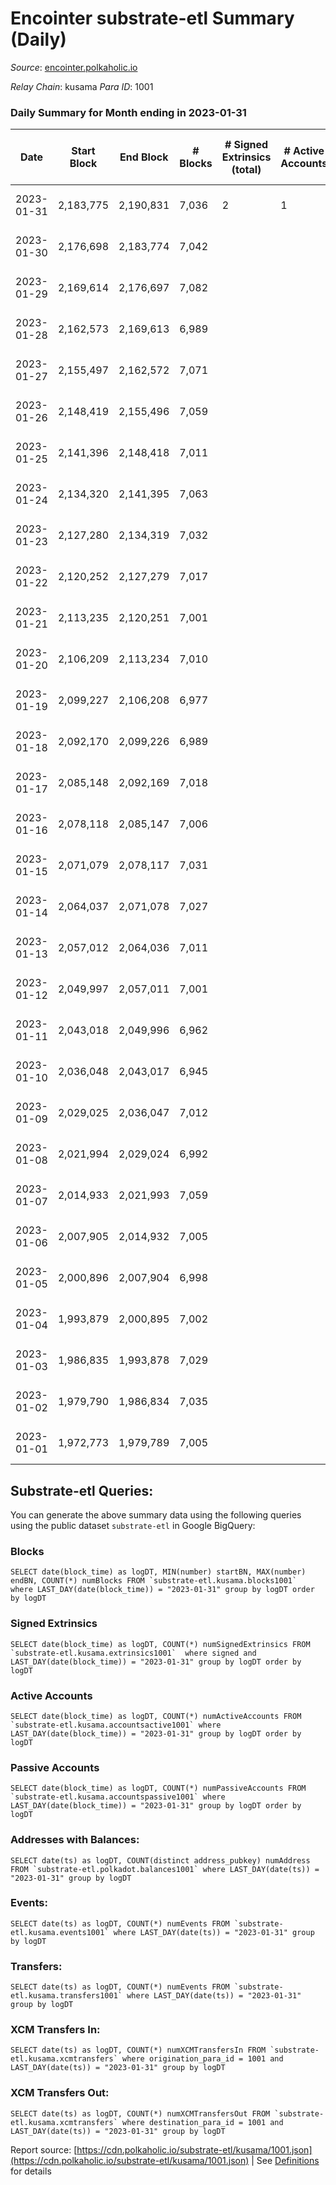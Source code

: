 # Encointer substrate-etl Summary (Daily)

_Source_: [encointer.polkaholic.io](https://encointer.polkaholic.io)

*Relay Chain*: kusama
*Para ID*: 1001



### Daily Summary for Month ending in 2023-01-31


| Date | Start Block | End Block | # Blocks | # Signed Extrinsics (total) | # Active Accounts | # Passive | # New | # Addresses with Balances | # Events | # Transfers | # XCM Transfers In | # XCM Transfers Out | Issues | 
| ---- | ----------- | --------- | -------- | --------------------------- | ----------------- | --------- | ----- | ------------------------- | -------- | ----------- | ------------------ | ------------------- | ------ |
| 2023-01-31 | 2,183,775 | 2,190,831 | 7,036 | 2 | 1 |  | 5 | 900 | 14,082 |   |   |   | 21 missing (0.30%) |
| 2023-01-30 | 2,176,698 | 2,183,774 | 7,042 |  |  |  | 6 | 895 | 14,087 |   |   |   | 35 missing (0.49%) |
| 2023-01-29 | 2,169,614 | 2,176,697 | 7,082 |  |  |  |  | 889 | 14,164 |   |   |   | 2 missing (0.03%) |
| 2023-01-28 | 2,162,573 | 2,169,613 | 6,989 |  |  |  | 3 | 889 | 13,979 |   |   |   | 52 missing (0.74%) |
| 2023-01-27 | 2,155,497 | 2,162,572 | 7,071 |  |  |  |  | 886 | 14,148 |   |   |   | 5 missing (0.07%) |
| 2023-01-26 | 2,148,419 | 2,155,496 | 7,059 |  |  |  |  | 886 | 14,118 |   |   |   | 19 missing (0.27%) |
| 2023-01-25 | 2,141,396 | 2,148,418 | 7,011 |  |  |  |  | 886 | 14,022 |   |   |   | 12 missing (0.17%) |
| 2023-01-24 | 2,134,320 | 2,141,395 | 7,063 |  |  |  | 1 | 886 | 14,126 |   |   |   | 13 missing (0.18%) |
| 2023-01-23 | 2,127,280 | 2,134,319 | 7,032 |  |  |  |  | 885 | 14,064 |   |   |   | 8 missing (0.11%) |
| 2023-01-22 | 2,120,252 | 2,127,279 | 7,017 |  |  |  |  | 885 | 14,034 |   |   |   | 11 missing (0.16%) |
| 2023-01-21 | 2,113,235 | 2,120,251 | 7,001 |  |  |  |  | 885 | 14,005 |   |   |   | 16 missing (0.23%) |
| 2023-01-20 | 2,106,209 | 2,113,234 | 7,010 |  |  |  |  | 885 | 14,023 |   |   |   | 16 missing (0.23%) |
| 2023-01-19 | 2,099,227 | 2,106,208 | 6,977 |  |  |  |  | 885 | 13,954 |   |   |   | 5 missing (0.07%) |
| 2023-01-18 | 2,092,170 | 2,099,226 | 6,989 |  |  |  | 4 | 885 | 13,979 |   |   |   | 68 missing (0.96%) |
| 2023-01-17 | 2,085,148 | 2,092,169 | 7,018 |  |  |  |  | 881 | 14,039 |   |   |   | 4 missing (0.06%) |
| 2023-01-16 | 2,078,118 | 2,085,147 | 7,006 |  |  |  | 2 | 881 | 14,012 |   |   |   | 24 missing (0.34%) |
| 2023-01-15 | 2,071,079 | 2,078,117 | 7,031 |  |  |  | 3 | 879 | 14,065 |   |   |   | 8 missing (0.11%) |
| 2023-01-14 | 2,064,037 | 2,071,078 | 7,027 |  |  |  | 3 | 876 | 14,054 |   |   |   | 15 missing (0.21%) |
| 2023-01-13 | 2,057,012 | 2,064,036 | 7,011 |  |  |  | 1 | 873 | 14,022 |   |   |   | 14 missing (0.20%) |
| 2023-01-12 | 2,049,997 | 2,057,011 | 7,001 |  |  |  | 1 | 872 | 14,002 |   |   |   | 14 missing (0.20%) |
| 2023-01-11 | 2,043,018 | 2,049,996 | 6,962 |  |  |  | 2 | 871 | 13,924 |   |   |   | 17 missing (0.24%) |
| 2023-01-10 | 2,036,048 | 2,043,017 | 6,945 |  |  |  |  | 869 | 13,893 |   |   |   | 25 missing (0.36%) |
| 2023-01-09 | 2,029,025 | 2,036,047 | 7,012 |  |  |  |  | 869 | 14,027 |   |   |   | 11 missing (0.16%) |
| 2023-01-08 | 2,021,994 | 2,029,024 | 6,992 |  |  |  | 1 | 869 | 13,985 |   |   |   | 39 missing (0.55%) |
| 2023-01-07 | 2,014,933 | 2,021,993 | 7,059 |  |  |  | 1 | 868 | 14,121 |   |   |   | 2 missing (0.03%) |
| 2023-01-06 | 2,007,905 | 2,014,932 | 7,005 |  |  |  | 1 | 867 | 14,010 |   |   |   | 23 missing (0.33%) |
| 2023-01-05 | 2,000,896 | 2,007,904 | 6,998 |  |  |  |  | 866 | 13,996 |   |   |   | 11 missing (0.16%) |
| 2023-01-04 | 1,993,879 | 2,000,895 | 7,002 |  |  |  | 2 | 866 | 14,004 |   |   |   | 15 missing (0.21%) |
| 2023-01-03 | 1,986,835 | 1,993,878 | 7,029 |  |  |  |  | 864 | 14,061 |   |   |   | 15 missing (0.21%) |
| 2023-01-02 | 1,979,790 | 1,986,834 | 7,035 |  |  |  |  | 864 | 14,070 |   |   |   | 10 missing (0.14%) |
| 2023-01-01 | 1,972,773 | 1,979,789 | 7,005 |  |  |  | 1 | 864 | 14,010 |   |   |   | 12 missing (0.17%) |

## Substrate-etl Queries:
You can generate the above summary data using the following queries using the public dataset `substrate-etl` in Google BigQuery:


### Blocks
```
SELECT date(block_time) as logDT, MIN(number) startBN, MAX(number) endBN, COUNT(*) numBlocks FROM `substrate-etl.kusama.blocks1001`  where LAST_DAY(date(block_time)) = "2023-01-31" group by logDT order by logDT
```


### Signed Extrinsics
```
SELECT date(block_time) as logDT, COUNT(*) numSignedExtrinsics FROM `substrate-etl.kusama.extrinsics1001`  where signed and LAST_DAY(date(block_time)) = "2023-01-31" group by logDT order by logDT
```


### Active Accounts
```
SELECT date(block_time) as logDT, COUNT(*) numActiveAccounts FROM `substrate-etl.kusama.accountsactive1001` where LAST_DAY(date(block_time)) = "2023-01-31" group by logDT order by logDT
```


### Passive Accounts
```
SELECT date(block_time) as logDT, COUNT(*) numPassiveAccounts FROM `substrate-etl.kusama.accountspassive1001` where LAST_DAY(date(block_time)) = "2023-01-31" group by logDT order by logDT
```


### Addresses with Balances:
```
SELECT date(ts) as logDT, COUNT(distinct address_pubkey) numAddress FROM `substrate-etl.polkadot.balances1001` where LAST_DAY(date(ts)) = "2023-01-31" group by logDT
```


### Events:
```
SELECT date(ts) as logDT, COUNT(*) numEvents FROM `substrate-etl.kusama.events1001` where LAST_DAY(date(ts)) = "2023-01-31" group by logDT
```


### Transfers:
```
SELECT date(ts) as logDT, COUNT(*) numEvents FROM `substrate-etl.kusama.transfers1001` where LAST_DAY(date(ts)) = "2023-01-31" group by logDT
```


### XCM Transfers In:
```
SELECT date(ts) as logDT, COUNT(*) numXCMTransfersIn FROM `substrate-etl.kusama.xcmtransfers` where origination_para_id = 1001 and LAST_DAY(date(ts)) = "2023-01-31" group by logDT
```


### XCM Transfers Out:
```
SELECT date(ts) as logDT, COUNT(*) numXCMTransfersOut FROM `substrate-etl.kusama.xcmtransfers` where destination_para_id = 1001 and LAST_DAY(date(ts)) = "2023-01-31" group by logDT
```



Report source: [https://cdn.polkaholic.io/substrate-etl/kusama/1001.json](https://cdn.polkaholic.io/substrate-etl/kusama/1001.json) | See [Definitions](/DEFINITIONS.md) for details

